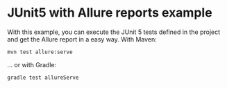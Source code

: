 # JUnit5 with Allure reports example

With this example, you can execute the JUnit 5 tests defined in the project and get the Allure report in a easy way. With Maven:

```
mvn test allure:serve
```

... or with Gradle:

```
gradle test allureServe
```
